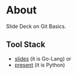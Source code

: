 # About

Slide Deck on Git Basics.

## Tool Stack

- [slides](https://github.com/maaslalani/slides) (it is Go-Lang) or
- [present](https://github.com/vinayak-mehta/present) (it is Python)

